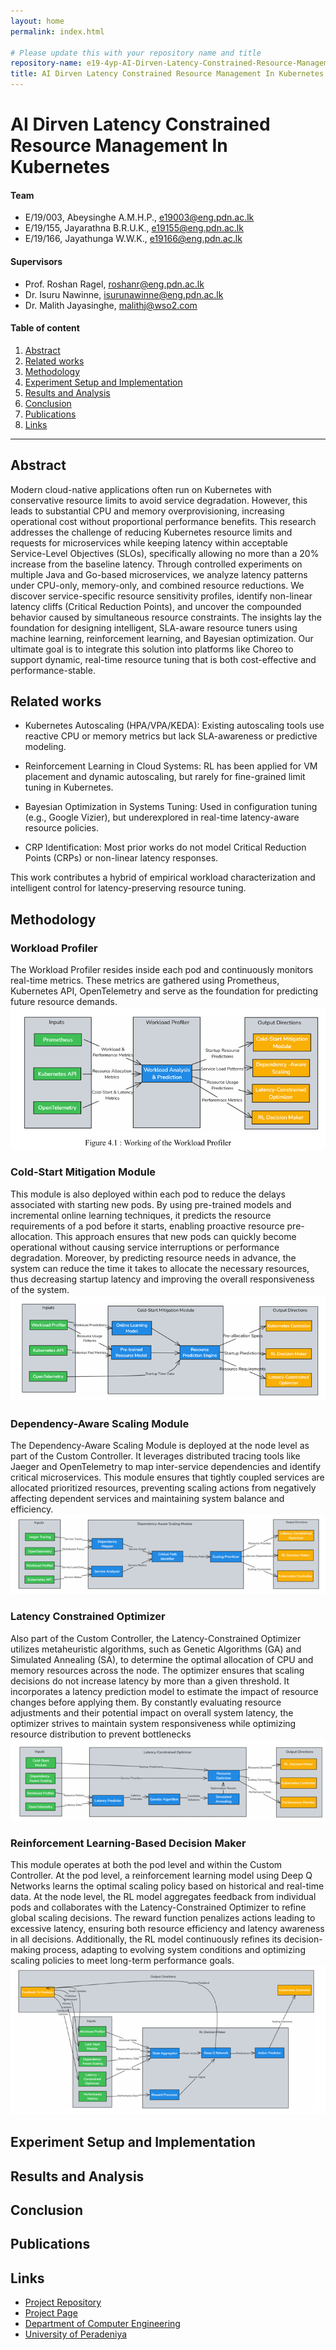 ```yaml
---
layout: home
permalink: index.html

# Please update this with your repository name and title
repository-name: e19-4yp-AI-Dirven-Latency-Constrained-Resource-Management-In-Kubernetes
title: AI Dirven Latency Constrained Resource Management In Kubernetes
---
```


[comment]: # "This is the standard layout for the project, but you can clean this and use your own template"

# AI Dirven Latency Constrained Resource Management In Kubernetes

#### Team

- E/19/003, Abeysinghe A.M.H.P., [e19003@eng.pdn.ac.lk](mailto:name@email.com)
- E/19/155, Jayarathna B.R.U.K., [e19155@eng.pdn.ac.lk](mailto:name@email.com)
- E/19/166, Jayathunga W.W.K., [e19166@eng.pdn.ac.lk](mailto:name@email.com)

#### Supervisors

- Prof. Roshan Ragel, [roshanr@eng.pdn.ac.lk](mailto:name@eng.pdn.ac.lk)
- Dr. Isuru Nawinne, [isurunawinne@eng.pdn.ac.lk](mailto:name@eng.pdn.ac.lk)
- Dr. Malith Jayasinghe, [malithj@wso2.com](mailto:name@eng.pdn.ac.lk)

#### Table of content

1. [Abstract](#abstract)
2. [Related works](#related-works)
3. [Methodology](#methodology)
4. [Experiment Setup and Implementation](#experiment-setup-and-implementation)
5. [Results and Analysis](#results-and-analysis)
6. [Conclusion](#conclusion)
7. [Publications](#publications)
8. [Links](#links)

---

<!-- 
DELETE THIS SAMPLE before publishing to GitHub Pages !!!
This is a sample image, to show how to add images to your page. To learn more options, please refer [this](https://projects.ce.pdn.ac.lk/docs/faq/how-to-add-an-image/)
![Sample Image](./images/sample.png) 
-->


## Abstract
Modern cloud-native applications often run on Kubernetes with conservative resource limits to avoid service degradation. However, this leads to substantial CPU and memory overprovisioning, increasing operational cost without proportional performance benefits. This research addresses the challenge of reducing Kubernetes resource limits and requests for microservices while keeping latency within acceptable Service-Level Objectives (SLOs), specifically allowing no more than a 20% increase from the baseline latency. Through controlled experiments on multiple Java and Go-based microservices, we analyze latency patterns under CPU-only, memory-only, and combined resource reductions. We discover service-specific resource sensitivity profiles, identify non-linear latency cliffs (Critical Reduction Points), and uncover the compounded behavior caused by simultaneous resource constraints. The insights lay the foundation for designing intelligent, SLA-aware resource tuners using machine learning, reinforcement learning, and Bayesian optimization. Our ultimate goal is to integrate this solution into platforms like Choreo to support dynamic, real-time resource tuning that is both cost-effective and performance-stable.

## Related works
* Kubernetes Autoscaling (HPA/VPA/KEDA): Existing autoscaling tools use reactive CPU or memory metrics but lack SLA-awareness or predictive modeling.

* Reinforcement Learning in Cloud Systems: RL has been applied for VM placement and dynamic autoscaling, but rarely for fine-grained limit tuning in Kubernetes.

* Bayesian Optimization in Systems Tuning: Used in configuration tuning (e.g., Google Vizier), but underexplored in real-time latency-aware resource policies.

* CRP Identification: Most prior works do not model Critical Reduction Points (CRPs) or non-linear latency responses.

This work contributes a hybrid of empirical workload characterization and intelligent control for latency-preserving resource tuning.

## Methodology

### Workload Profiler
The Workload Profiler resides inside each pod and continuously monitors real-time 
metrics. These metrics are gathered using Prometheus, Kubernetes API, 
OpenTelemetry and serve as the foundation for predicting future resource demands.  
![Workload Profiler](./images/workloadprofiler.png) 

### Cold-Start Mitigation Module
This module is also deployed within each pod to reduce the delays associated with 
starting new pods. By using pre-trained models and incremental online learning 
techniques, it predicts the resource requirements of a pod before it starts, enabling  proactive resource pre-allocation. This approach ensures that new pods can quickly 
become operational without causing service interruptions or performance degradation. 
Moreover, by predicting resource needs in advance, the system can reduce the time it 
takes to allocate the necessary resources, thus decreasing startup latency and 
improving the overall responsiveness of the system. 
![Cold Start Mitigation Module](./images/coldstartmitigationmodule.png)

### Dependency-Aware Scaling Module
The Dependency-Aware Scaling Module is deployed at the node level as part of the 
Custom Controller. It leverages distributed tracing tools like Jaeger and 
OpenTelemetry to map inter-service dependencies and identify critical microservices. 
This module ensures that tightly coupled services are allocated prioritized resources,  preventing scaling actions from negatively affecting dependent services and 
maintaining system balance and efficiency. 
![Dependency-Aware Scaling Module](./images/dependencyawarescalingmodule.png)

### Latency Constrained Optimizer
Also part of the Custom Controller, the Latency-Constrained Optimizer utilizes 
metaheuristic algorithms, such as Genetic Algorithms (GA) and Simulated Annealing 
(SA), to determine the optimal allocation of CPU and memory resources across the 
node. The optimizer ensures that scaling decisions do not increase latency by more 
than a given threshold. It incorporates a latency prediction model to estimate the impact of resource changes before applying them. By constantly evaluating resource 
adjustments and their potential impact on overall system latency, the optimizer strives 
to maintain system responsiveness while optimizing resource distribution to prevent 
bottlenecks 
![Latency-Constrained Optimizer](./images/latencyconstrainedoptimizer.png)

### Reinforcement Learning-Based Decision Maker
This module operates at both the pod level and within the Custom Controller. At the 
pod level, a reinforcement learning model using Deep Q Networks learns the optimal 
scaling policy based on historical and real-time data. At the node level, the RL model 
aggregates feedback from individual pods and collaborates with the 
Latency-Constrained Optimizer to refine global scaling decisions. The reward 
function penalizes actions leading to excessive latency, ensuring both resource 
efficiency and latency awareness in all decisions. Additionally, the RL model 
continuously refines its decision-making process, adapting to evolving system 
conditions and optimizing scaling policies to meet long-term performance goals. 
![Reinforcement Learning-Based Decision Maker](./images/reinforcementlearningbaseddecisionmaker.png)

## Experiment Setup and Implementation

## Results and Analysis

## Conclusion

## Publications
[//]: # "Note: Uncomment each once you uploaded the files to the repository"

<!-- 1. [Semester 7 report](./) -->
<!-- 2. [Semester 7 slides](./) -->
<!-- 3. [Semester 8 report](./) -->
<!-- 4. [Semester 8 slides](./) -->
<!-- 5. Author 1, Author 2 and Author 3 "Research paper title" (2021). [PDF](./). -->


## Links

[//]: # ( NOTE: EDIT THIS LINKS WITH YOUR REPO DETAILS )

- [Project Repository](https://github.com/cepdnaclk/e19-4yp-AI-Dirven-Latency-Constrained-Resource-Management-In-Kubernetes)
- [Project Page](https://cepdnaclk.github.io/e19-4yp-AI-Dirven-Latency-Constrained-Resource-Management-In-Kubernetes)
- [Department of Computer Engineering](http://www.ce.pdn.ac.lk/)
- [University of Peradeniya](https://eng.pdn.ac.lk/)

[//]: # "Please refer this to learn more about Markdown syntax"
[//]: # "https://github.com/adam-p/markdown-here/wiki/Markdown-Cheatsheet"
